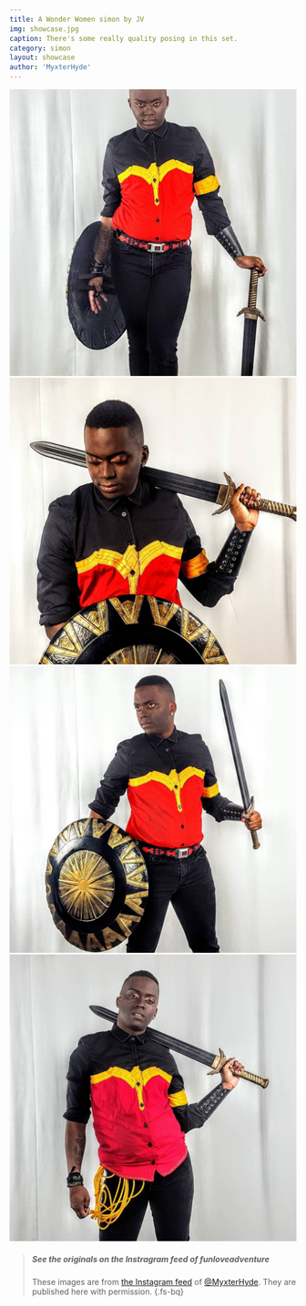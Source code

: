 ```yaml
---
title: A Wonder Women simon by JV
img: showcase.jpg
caption: There's some really quality posing in this set.
category: simon
layout: showcase
author: 'MyxterHyde'
---
```

![](/img/showcase/wonder-woman-simon/view2.jpg)
![](/img/showcase/wonder-woman-simon/view3.jpg)
![](/img/showcase/wonder-woman-simon/view4.jpg)
![](/img/showcase/wonder-woman-simon/view5.jpg)

> ##### See the originals on the Instragram feed of funloveadventure
>
> These images are from 
> [the Instagram feed](https://www.instagram.com/myxterhyde/)
> of [@MyxterHyde](/users/MyxterHyde).
> They are published here with permission.
{.fs-bq}
